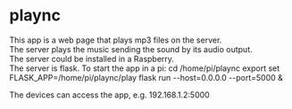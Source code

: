 # plaync
This app is a web page that plays mp3 files on the server.</br>
The server plays the music sending the sound by its audio output.</br>
The server could be installed in a Raspberry.</br>
The server is flask.
To start the app in a pi:
cd /home/pi/plaync
export set FLASK_APP=/home/pi/plaync/play
flask run --host=0.0.0.0 --port=5000 &

The devices can access the app, e.g. 192.168.1.2:5000
